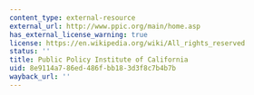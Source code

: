 ```yaml
---
content_type: external-resource
external_url: http://www.ppic.org/main/home.asp
has_external_license_warning: true
license: https://en.wikipedia.org/wiki/All_rights_reserved
status: ''
title: Public Policy Institute of California
uid: 8e9114a7-86ed-486f-bb18-3d3f8c7b4b7b
wayback_url: ''
---
```

